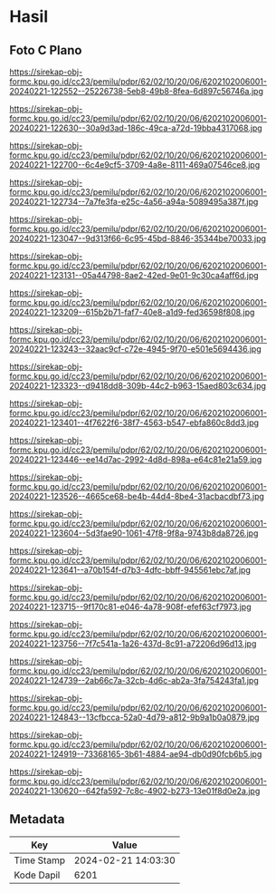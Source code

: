 # Hasil

## Foto C Plano

https://sirekap-obj-formc.kpu.go.id/cc23/pemilu/pdpr/62/02/10/20/06/6202102006001-20240221-122552--25226738-5eb8-49b8-8fea-6d897c56746a.jpg

https://sirekap-obj-formc.kpu.go.id/cc23/pemilu/pdpr/62/02/10/20/06/6202102006001-20240221-122630--30a9d3ad-186c-49ca-a72d-19bba4317068.jpg

https://sirekap-obj-formc.kpu.go.id/cc23/pemilu/pdpr/62/02/10/20/06/6202102006001-20240221-122700--6c4e9cf5-3709-4a8e-8111-469a07546ce8.jpg

https://sirekap-obj-formc.kpu.go.id/cc23/pemilu/pdpr/62/02/10/20/06/6202102006001-20240221-122734--7a7fe3fa-e25c-4a56-a94a-5089495a387f.jpg

https://sirekap-obj-formc.kpu.go.id/cc23/pemilu/pdpr/62/02/10/20/06/6202102006001-20240221-123047--9d313f66-6c95-45bd-8846-35344be70033.jpg

https://sirekap-obj-formc.kpu.go.id/cc23/pemilu/pdpr/62/02/10/20/06/6202102006001-20240221-123131--05a44798-8ae2-42ed-9e01-9c30ca4aff6d.jpg

https://sirekap-obj-formc.kpu.go.id/cc23/pemilu/pdpr/62/02/10/20/06/6202102006001-20240221-123209--615b2b71-faf7-40e8-a1d9-fed36598f808.jpg

https://sirekap-obj-formc.kpu.go.id/cc23/pemilu/pdpr/62/02/10/20/06/6202102006001-20240221-123243--32aac9cf-c72e-4945-9f70-e501e5694436.jpg

https://sirekap-obj-formc.kpu.go.id/cc23/pemilu/pdpr/62/02/10/20/06/6202102006001-20240221-123323--d9418dd8-309b-44c2-b963-15aed803c634.jpg

https://sirekap-obj-formc.kpu.go.id/cc23/pemilu/pdpr/62/02/10/20/06/6202102006001-20240221-123401--4f7622f6-38f7-4563-b547-ebfa860c8dd3.jpg

https://sirekap-obj-formc.kpu.go.id/cc23/pemilu/pdpr/62/02/10/20/06/6202102006001-20240221-123446--ee14d7ac-2992-4d8d-898a-e64c81e21a59.jpg

https://sirekap-obj-formc.kpu.go.id/cc23/pemilu/pdpr/62/02/10/20/06/6202102006001-20240221-123526--4665ce68-be4b-44d4-8be4-31acbacdbf73.jpg

https://sirekap-obj-formc.kpu.go.id/cc23/pemilu/pdpr/62/02/10/20/06/6202102006001-20240221-123604--5d3fae90-1061-47f8-9f8a-9743b8da8726.jpg

https://sirekap-obj-formc.kpu.go.id/cc23/pemilu/pdpr/62/02/10/20/06/6202102006001-20240221-123641--a70b154f-d7b3-4dfc-bbff-945561ebc7af.jpg

https://sirekap-obj-formc.kpu.go.id/cc23/pemilu/pdpr/62/02/10/20/06/6202102006001-20240221-123715--9f170c81-e046-4a78-908f-efef63cf7973.jpg

https://sirekap-obj-formc.kpu.go.id/cc23/pemilu/pdpr/62/02/10/20/06/6202102006001-20240221-123756--7f7c541a-1a26-437d-8c91-a72206d96d13.jpg

https://sirekap-obj-formc.kpu.go.id/cc23/pemilu/pdpr/62/02/10/20/06/6202102006001-20240221-124739--2ab66c7a-32cb-4d6c-ab2a-3fa754243fa1.jpg

https://sirekap-obj-formc.kpu.go.id/cc23/pemilu/pdpr/62/02/10/20/06/6202102006001-20240221-124843--13cfbcca-52a0-4d79-a812-9b9a1b0a0879.jpg

https://sirekap-obj-formc.kpu.go.id/cc23/pemilu/pdpr/62/02/10/20/06/6202102006001-20240221-124919--73368165-3b61-4884-ae94-db0d90fcb6b5.jpg

https://sirekap-obj-formc.kpu.go.id/cc23/pemilu/pdpr/62/02/10/20/06/6202102006001-20240221-130620--642fa592-7c8c-4902-b273-13e01f8d0e2a.jpg


## Metadata

| Key        | Value               |
| ---------- | ------------------- |
| Time Stamp | 2024-02-21 14:03:30 |
| Kode Dapil | 6201                |



